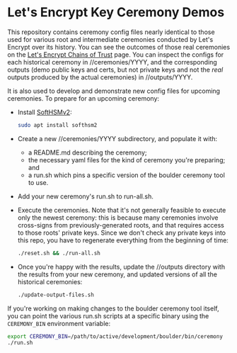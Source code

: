 # Let's Encrypt Key Ceremony Demos

This repository contains ceremony config files nearly identical to those used
for various root and intermediate ceremonies conducted by Let's Encrypt over its
history. You can see the outcomes of those real ceremonies on the [Let's Encrypt
Chains of Trust](https://letsencrypt.org/certificates/) page. You can inspect
the configs for each historical ceremony in //ceremonies/YYYY, and the
corresponding outputs (demo public keys and certs, but not private keys and not
the *real* outputs produced by the actual ceremonies) in //outputs/YYYY.

It is also used to develop and demonstrate new config files for upcoming ceremonies. To prepare for an upcoming ceremony:

- Install [SoftHSMv2](https://github.com/opendnssec/SoftHSMv2):

  ```sh
  sudo apt install softhsm2
  ```

- Create a new //ceremonies/YYYY subdirectory, and populate it with:
  - a README.md describing the ceremony;
  - the necessary yaml files for the kind of ceremony you're preparing; and
  - a run.sh which pins a specific version of the boulder ceremony tool to use.

- Add your new ceremony's run.sh to run-all.sh.

- Execute the ceremonies. Note that it's not generally feasible to execute only
  the newest ceremony: this is because many ceremonies involve cross-signs from
  previously-generated roots, and that requires access to those roots' private keys. Since we don't check any private keys into this repo, you have to regenerate everything from the beginning of time:

  ```sh
  ./reset.sh && ./run-all.sh
  ```

- Once you're happy with the results, update the //outputs directory with the
  results from your new ceremony, and updated versions of all the historical
  ceremonies:

  ```sh
  ./update-output-files.sh
  ```

If you're working on making changes to the boulder ceremony tool itself, you can point the various run.sh scripts at a specific binary using the `CEREMONY_BIN` environment variable:

```sh
export CEREMONY_BIN=/path/to/active/development/boulder/bin/ceremony
./run.sh
  ```
